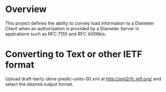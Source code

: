 # Overview

This project defines the ability to convey load information to a Diameter Client when an authorization is
provided by a Diameter Server in applcations such as RFC 7155 and RFC 4006bis.

# Converting to Text or other IETF format

Upload draft-bertz-dime-predic-units-00.xml at http://xml2rfc.ietf.org/ and select
the desired output format.
